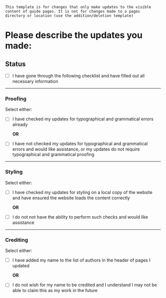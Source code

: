     This template is for changes that only make updates to the visible content of guide pages. It is not for changes made to a pages directory or location (use the addition/deletion template)

# Please describe the updates you made:



## Status
- [ ] I have gone through the following checklist and have filled out all necessary information

___

### Proofing
Select either:
- [ ] I have checked my updates for typographical and grammatical errors already

    **OR**

- [ ] I have not checked my updates for typographical and grammatical errors and would like assistance, or my updates do not require typographical and grammatical proofing

___

### Styling
Select either:
- [ ] I have checked my updates for styling on a local copy of the website and have ensured the website loads the content correctly

    **OR**

- [ ] I do not not have the ability to perform such checks and would like assistance

___

### Crediting 
Select either:
- [ ] I have added my name to the list of authors in the header of pages I updated

    **OR**

- [ ] I do not wish for my name to be credited and I understand I may not be able to claim this as my work in the future